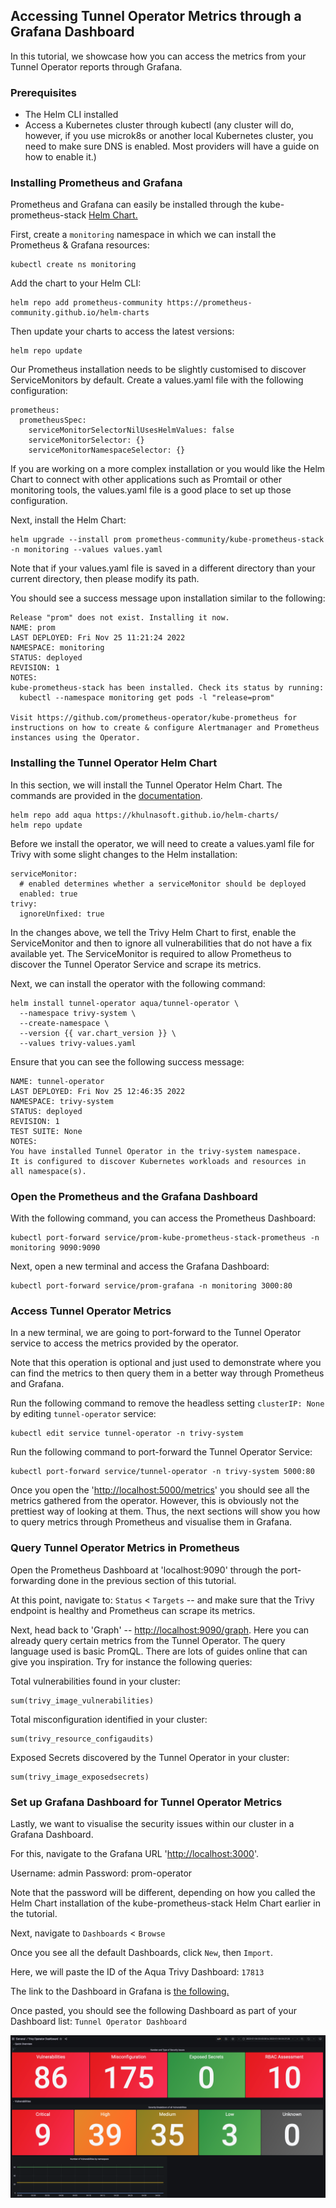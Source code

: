 ## Accessing Tunnel Operator Metrics through a Grafana Dashboard

In this tutorial, we showcase how you can access the metrics from your Tunnel Operator reports through Grafana.

### Prerequisites

* The Helm CLI installed
* Access a Kubernetes cluster through kubectl (any cluster will do, however, if you use microk8s or another local Kubernetes cluster, you need to make sure DNS is enabled. Most providers will have a guide on how to enable it.)

### Installing Prometheus and Grafana

Prometheus and Grafana can easily be installed through the kube-prometheus-stack [Helm Chart.](https://github.com/prometheus-community/helm-charts/tree/main/charts/kube-prometheus-stack)

First, create a `monitoring` namespace in which we can install the Prometheus & Grafana resources:

```
kubectl create ns monitoring
```

Add the chart to your Helm CLI:

```
helm repo add prometheus-community https://prometheus-community.github.io/helm-charts
```

Then update your charts to access the latest versions:

```
helm repo update
```

Our Prometheus installation needs to be slightly customised to discover ServiceMonitors by default. Create a values.yaml file with the following configuration:

```
prometheus:
  prometheusSpec:
    serviceMonitorSelectorNilUsesHelmValues: false
    serviceMonitorSelector: {}
    serviceMonitorNamespaceSelector: {}
```

If you are working on a more complex installation or you would like the Helm Chart to connect with other applications such as Promtail or other monitoring tools, the values.yaml file is a good place to set up those configuration.

Next, install the Helm Chart:

```
helm upgrade --install prom prometheus-community/kube-prometheus-stack -n monitoring --values values.yaml
```

Note that if your values.yaml file is saved in a different directory than your current directory, then please modify its path.

You should see a success message upon installation similar to the following:

```
Release "prom" does not exist. Installing it now.
NAME: prom
LAST DEPLOYED: Fri Nov 25 11:21:24 2022
NAMESPACE: monitoring
STATUS: deployed
REVISION: 1
NOTES:
kube-prometheus-stack has been installed. Check its status by running:
  kubectl --namespace monitoring get pods -l "release=prom"

Visit https://github.com/prometheus-operator/kube-prometheus for instructions on how to create & configure Alertmanager and Prometheus instances using the Operator.
```

### Installing the Tunnel Operator Helm Chart

In this section, we will install the Tunnel Operator Helm Chart. The commands are provided in the [documentation](https://khulnasoft.github.io/tunnel-operator/v0.7.1/operator/installation/helm/).

```
helm repo add aqua https://khulnasoft.github.io/helm-charts/
helm repo update
```

Before we install the operator, we will need to create a values.yaml file for Trivy with some slight changes to the Helm installation:

```
serviceMonitor:
  # enabled determines whether a serviceMonitor should be deployed
  enabled: true
trivy:
  ignoreUnfixed: true
```

In the changes above, we tell the Trivy Helm Chart to first, enable the ServiceMonitor and then to ignore all vulnerabilities that do not have a fix available yet. The ServiceMonitor is required to allow Prometheus to discover the Tunnel Operator Service and scrape its metrics.

Next, we can install the operator with the following command:

```
helm install tunnel-operator aqua/tunnel-operator \
  --namespace trivy-system \
  --create-namespace \
  --version {{ var.chart_version }} \
  --values trivy-values.yaml
```

Ensure that you can see the following success message:

```
NAME: tunnel-operator
LAST DEPLOYED: Fri Nov 25 12:46:35 2022
NAMESPACE: trivy-system
STATUS: deployed
REVISION: 1
TEST SUITE: None
NOTES:
You have installed Tunnel Operator in the trivy-system namespace.
It is configured to discover Kubernetes workloads and resources in
all namespace(s).
```

### Open the Prometheus and the Grafana Dashboard

With the following command, you can access the Prometheus Dashboard:

```
kubectl port-forward service/prom-kube-prometheus-stack-prometheus -n monitoring 9090:9090
```

Next, open a new terminal and access the Grafana Dashboard:

```
kubectl port-forward service/prom-grafana -n monitoring 3000:80
```

### Access Tunnel Operator Metrics

In a new terminal, we are going to port-forward to the Tunnel Operator service to access the metrics provided by the operator.

Note that this operation is optional and just used to demonstrate where you can find the metrics to then query them in a better way through Prometheus and Grafana.

Run the following command to remove the headless setting  `clusterIP: None` by editing `tunnel-operator` service:

```
kubectl edit service tunnel-operator -n trivy-system
```

Run the following command to port-forward the Tunnel Operator Service:

```
kubectl port-forward service/tunnel-operator -n trivy-system 5000:80
```

Once you open the '<http://localhost:5000/metrics>' you should see all the metrics gathered from the operator. However, this is obviously not the prettiest way of looking at them. Thus, the next sections will show you how to query metrics through Prometheus and visualise them in Grafana.

### Query Tunnel Operator Metrics in Prometheus

Open the Prometheus Dashboard at 'localhost:9090' through the port-forwarding done in the previous section of this tutorial.

At this point, navigate to: `Status` < `Targets` -- and make sure that the Trivy endpoint is healthy and Prometheus can scrape its metrics.

Next, head back to 'Graph' -- <http://localhost:9090/graph>. Here you can already query certain metrics from the Tunnel Operator. The query language used is basic PromQL.
There are lots of guides online that can give you inspiration. Try for instance the following queries:

Total vulnerabilities found in your cluster:

```
sum(trivy_image_vulnerabilities)
```

Total misconfiguration identified in your cluster:

```
sum(trivy_resource_configaudits)
```

Exposed Secrets discovered by the Tunnel Operator in your cluster:

```
sum(trivy_image_exposedsecrets)
```

### Set up Grafana Dashboard for Tunnel Operator Metrics

Lastly, we want to visualise the security issues within our cluster in a Grafana Dashboard.

For this, navigate to the Grafana URL '<http://localhost:3000>'.

Username: admin
Password: prom-operator

Note that the password will be different, depending on how you called the Helm Chart installation of the kube-prometheus-stack Helm Chart earlier in the tutorial.

Next, navigate to `Dashboards` < `Browse`

Once you see all the default Dashboards, click `New`, then `Import`.

Here, we will paste the ID of the Aqua Trivy Dashboard:
`17813`

The link to the Dashboard in Grafana is [the following.](https://grafana.com/grafana/dashboards/17813)

Once pasted, you should see the following Dashboard as part of your Dashboard list: `Tunnel Operator Dashboard`

![Tunnel Operator Dashbaord in Grafana Screenshot](../images/tunnel-grafana.png)
